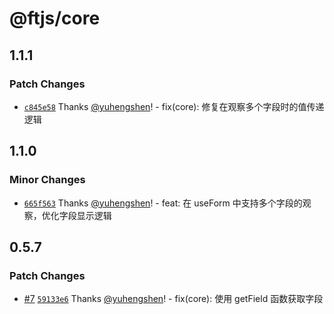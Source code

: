 # @ftjs/core

## 1.1.1

### Patch Changes

- [`c845e58`](https://github.com/yuhengshen/ftjs/commit/c845e58c84500d7e64ca779d093b86bd4ec37d07) Thanks [@yuhengshen](https://github.com/yuhengshen)! - fix(core): 修复在观察多个字段时的值传递逻辑

## 1.1.0

### Minor Changes

- [`665f563`](https://github.com/yuhengshen/ftjs/commit/665f563d8f0e51644684650c7988771204527118) Thanks [@yuhengshen](https://github.com/yuhengshen)! - feat: 在 useForm 中支持多个字段的观察，优化字段显示逻辑

## 0.5.7

### Patch Changes

- [#7](https://github.com/yuhengshen/ftjs/pull/7) [`59133e6`](https://github.com/yuhengshen/ftjs/commit/59133e616f883eec3609d82a31c08f1582b5d82d) Thanks [@yuhengshen](https://github.com/yuhengshen)! - fix(core): 使用 getField 函数获取字段
